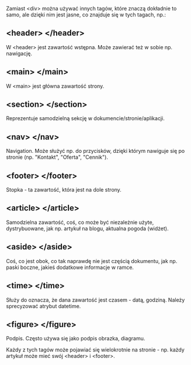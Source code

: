 Zamiast \<div\> można używać innych tagów, które znaczą dokładnie to samo, ale dzięki nim jest jasne, co znajduje się w tych tagach, np.:  
    
## \<header\> \</header\>  
W \<header\> jest zawartość wstępna. Może zawierać też w sobie np. nawigację.    
  
## \<main\> \</main\>  
W \<main\> jest główna zawartość strony.  
  
## \<section\> \</section\>  
Reprezentuje samodzielną sekcję w dokumencie/stronie/aplikacji.  

## \<nav\> \</nav\>  
Navigation. Może służyć np. do przycisków, dzięki którym nawiguje się po stronie (np. "Kontakt", "Oferta", "Cennik").  
  
## \<footer\> \</footer\>  
Stopka - ta zawartość, która jest na dole strony.
  
## \<article\> \</article\>  
Samodzielna zawartość, coś, co może być niezależnie użyte, dystrybuowane, jak np. artykuł na blogu, aktualna pogoda (widżet).  
  
## \<aside\> \</aside\>  
Coś, co jest obok, co tak naprawdę nie jest częścią dokumentu, jak np. paski boczne, jakieś dodatkowe informacje w ramce.  
  
## \<time\> \</time\>  
Służy do oznacza, że dana zawartość jest czasem - datą, godziną. Należy sprecyzować atrybut datetime.  
  
## \<figure\> \</figure\>  
Podpis. Często używa się jako podpis obrazka, diagramu.
  
Każdy z tych tagów może pojawiać się wielokrotnie na stronie - np. każdy artykuł może mieć swój \<header\> i \<footer\>.  
